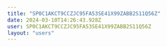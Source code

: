 ```yaml
---
title: "SP0C1AKCT9CCZJC95FA53SE41X99ZABB2S11Q56Z"
date: 2024-03-10T14:26:43.928Z
user: SP0C1AKCT9CCZJC95FA53SE41X99ZABB2S11Q56Z
layout: "users"
---
```

    